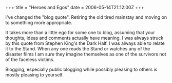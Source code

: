 +++
title = "Heroes and Egos"
date = 2006-05-14T21:12:00Z
+++

I've changed the "blog quote". Retiring the old tired mainstay and moving on to something more appropriate.


It takes more than a little ego for some one to blog, assuming that your thoughts, ideas and comments actually have meaning. I was always struck by this quote from Stephen King's the Dark Half. I was always able to relate it to the Stand. When any one reads the Stand or watches any of the disaster films I am sure they imagine themselves as one of the survivors not of the faceless victims.


Blogging, especially public blogging while possibly pleasing to others is mostly pleasing to yourself.
